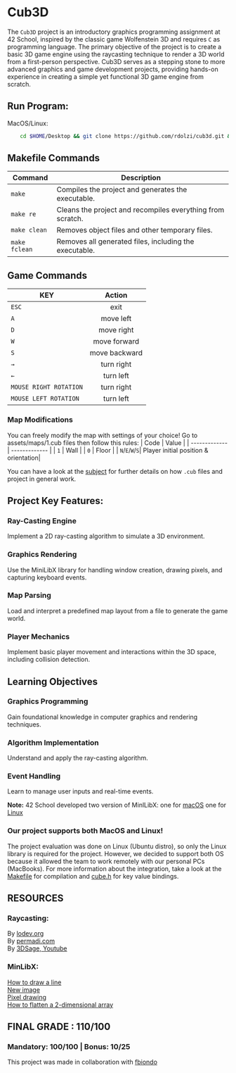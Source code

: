 # Cub3D 

The ``Cub3D`` project is an introductory graphics programming assignment at 42 School, inspired by the classic game Wolfenstein 3D and requires ``C`` as programming language.
The primary objective of the project is to create a basic 3D game engine using the raycasting technique to render a 3D world from a first-person perspective.
Cub3D serves as a stepping stone to more advanced graphics and game development projects, providing hands-on experience in creating a simple yet functional 3D game engine from scratch.



## Run Program:

MacOS/Linux:

```sh
    cd $HOME/Desktop && git clone https://github.com/rdolzi/cub3d.git && cd cub3d && make && ./cub3d assets/maps/1.cub
```

## Makefile Commands

| Command      | Description                                               |
|--------------|-----------------------------------------------------------|
| `make`       | Compiles the project and generates the executable.        |
| `make re`    | Cleans the project and recompiles everything from scratch.|
| `make clean` | Removes object files and other temporary files.           |
| `make fclean`| Removes all generated files, including the executable.    |

## Game Commands

| KEY           | Action        |
| ------------- |:-------------:|
| `ESC`         | exit          |
| `A`           | move left     |
| `D`           | move right    |
| `W`           | move forward  |
| `S`           | move backward |
| `→`           | turn right    |
| `←`           | turn left     |
| `MOUSE RIGHT ROTATION`| turn right |
| `MOUSE LEFT ROTATION` | turn left|



### Map Modifications
You can freely modify the map with settings of your choice!
Go to assets/maps/1.cub files then follow this rules:
| Code           | Value         |
| -------------  | ------------- |
| `1`            | Wall          |
| `0`            | Floor         |
| `N`/`E`/`W`/`S`| Player initial position & orientation|


You can have a look at the [subject](https://github.com/rdolzi/cub3d/blob/master/subject.pdf) for further details on how `.cub` files and project in general work.



## Project Key Features:
### Ray-Casting Engine
Implement a 2D ray-casting algorithm to simulate a 3D environment.

### Graphics Rendering
Use the MiniLibX library for handling window creation, drawing pixels, and capturing keyboard events.

### Map Parsing
Load and interpret a predefined map layout from a file to generate the game world.

### Player Mechanics
Implement basic player movement and interactions within the 3D space, including collision detection.


## Learning Objectives
### Graphics Programming
Gain foundational knowledge in computer graphics and rendering techniques.
### Algorithm Implementation
Understand and apply the ray-casting algorithm.
### Event Handling
Learn to manage user inputs and real-time events.




**Note:** 42 School developed two version of MinlLibX: one for [macOS](https://github.com/dannywillems/minilibx-mac-osx) one for [Linux](https://github.com/42Paris/minilibx-linux)

### Our project supports both MacOS and Linux!

The project evaluation was done on Linux (Ubuntu distro), so only the Linux library is required for the project.
However, we decided to support both OS because it allowed the team to work remotely with our personal PCs (MacBooks).
For more information about the integration, take a look at the [Makefile](https://github.com/rdolzi/cub3d/blob/master/Makefile) for compilation and [cube.h](https://github.com/rdolzi/cub3d/blob/master/include/cube.h) for key value bindings.



## RESOURCES

### Raycasting:
By [lodev.org](https://lodev.org/cgtutor/raycasting.html)  
By [permadi.com](https://permadi.com/1996/05/ray-casting-tutorial-table-of-contents/)  
By [3DSage, Youtube](https://www.youtube.com/watch?v=PC1RaETIx3Y)  

### MinLibX:
[How to draw a line](https://gontjarow.github.io/MiniLibX/mlx-tutorial-draw-line.html)  
[New image](https://gontjarow.github.io/MiniLibX/mlx_new_image.html)  
[Pixel drawing](https://aurelienbrabant.fr/blog/pixel-drawing-with-the-minilibx)  
[How to flatten a 2-dimensional array](https://github.com/keuhdall/images_example/blob/master/example.c)


## FINAL GRADE : 110/100
### Mandatory: 100/100 | Bonus: 10/25

This project was made in collaboration with [fbiondo](https://github.com/fla0000000)